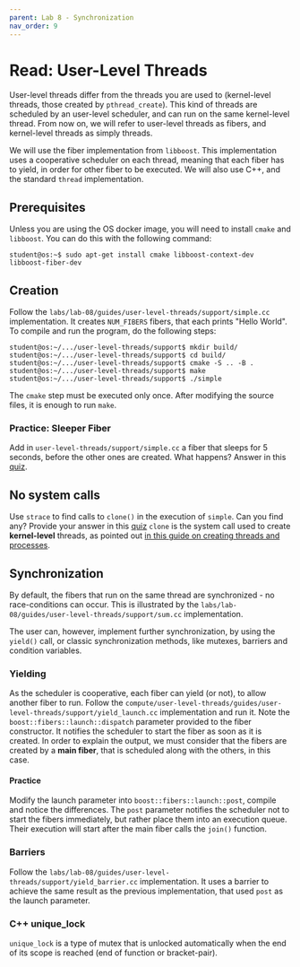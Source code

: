 ```yaml
---
parent: Lab 8 - Synchronization
nav_order: 9
---
```


# Read: User-Level Threads

User-level threads differ from the threads you are used to (kernel-level threads, those created by `pthread_create`).
This kind of threads are scheduled by an user-level scheduler, and can run on the same kernel-level thread.
From now on, we will refer to user-level threads as fibers, and kernel-level threads as simply threads.

We will use the fiber implementation from `libboost`.
This implementation uses a cooperative scheduler on each thread, meaning that each fiber has to yield, in order for other fiber to be executed.
We will also use C++, and the standard `thread` implementation.

## Prerequisites

Unless you are using the OS docker image, you will need to install `cmake` and `libboost`.
You can do this with the following command:

```console
student@os:~$ sudo apt-get install cmake libboost-context-dev libboost-fiber-dev
```

## Creation

Follow the `labs/lab-08/guides/user-level-threads/support/simple.cc` implementation.
It creates `NUM_FIBERS` fibers, that each prints "Hello World".
To compile and run the program, do the following steps:

```console
student@os:~/.../user-level-threads/support$ mkdir build/
student@os:~/.../user-level-threads/support$ cd build/
student@os:~/.../user-level-threads/support$ cmake -S .. -B .
student@os:~/.../user-level-threads/support$ make
student@os:~/.../user-level-threads/support$ ./simple
```

The `cmake` step must be executed only once.
After modifying the source files, it is enough to run `make`.

### Practice: Sleeper Fiber

Add in `user-level-threads/support/simple.cc` a fiber that sleeps for 5 seconds, before the other ones are created.
What happens?
Answer in this [quiz](../../quizzes/sleeping-on-a-fiber.md).

## No system calls

Use `strace` to find calls to `clone()` in the execution of `simple`.
Can you find any?
Provide your answer in this [quiz](../../quizzes/fiber-strace.md)
`clone` is the system call used to create **kernel-level** threads, as pointed out [in this guide on creating threads and processes](lab6.md#guide-threads-and-processes-clone).

## Synchronization

By default, the fibers that run on the same thread are synchronized - no race-conditions can occur.
This is illustrated by the `labs/lab-08/guides/user-level-threads/support/sum.cc` implementation.

The user can, however, implement further synchronization, by using the `yield()` call, or classic synchronization methods, like mutexes, barriers and condition variables.

### Yielding

As the scheduler is cooperative, each fiber can yield (or not), to allow another fiber to run.
Follow the `compute/user-level-threads/guides/user-level-threads/support/yield_launch.cc` implementation and run it.
Note the `boost::fibers::launch::dispatch` parameter provided to the fiber constructor.
It notifies the scheduler to start the fiber as soon as it is created.
In order to explain the output, we must consider that the fibers are created by a **main fiber**, that is scheduled along with the others, in this case.

#### Practice

Modify the launch parameter into `boost::fibers::launch::post`, compile and notice the differences.
The `post` parameter notifies the scheduler not to start the fibers immediately, but rather place them into an execution queue.
Their execution will start after the main fiber calls the `join()` function.

### Barriers

Follow the `labs/lab-08/guides/user-level-threads/support/yield_barrier.cc` implementation.
It uses a barrier to achieve the same result as the previous implementation, that used `post` as the launch parameter.

### C++ unique_lock

`unique_lock` is a type of mutex that is unlocked automatically when the end of its scope is reached (end of function or bracket-pair).
